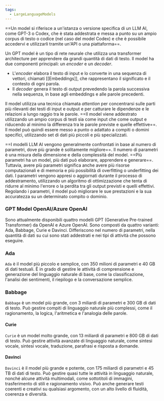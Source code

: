 ```yaml
---
tags:
  - LargeLanguageModels
---
```

==Un model si riferisce a un'istanza o versione specifica di un LLM AI, come GPT-3 o Codex, che è stata addestrata e messa a punto su un ampio corpus di testo o codice (nel caso del model Codex) e che è possibile accedervi e utilizzarli tramite un'API o una piattaforma==.

Un GPT model è un tipo di rete neurale che utilizza una transformer architecture  per apprendere da grandi quantità di dati di testo.
Il model ha due componenti principali: un *encoder* e un *decoder*.

* L'*encoder* elabora il testo di input e lo converte in una sequenza di vettori, chiamati [[Embeddings]], che rappresentano il significato e il contesto di ogni parola.
* Il *decoder* genera il testo di output prevedendo la parola successiva nella sequenza, in base agli embeddings e alle parole precedenti.

Il model utilizza una tecnica chiamata *attention* per concentrarsi sulle parti più rilevanti dei testi di input e output e per catturare le dipendenze e le relazioni a lungo raggio tra le parole.
==Il model viene addestrato utilizzando un ampio corpus di testi sia come input che come output e riducendo al minimo la differenza tra le parole previste e quelle effettive==. Il model può quindi essere messo a punto o adattato a compiti o domini specifici, utilizzando set di dati più piccoli e più specializzati.

==I modelli LLM AI vengono generalmente confrontati in base al numero di parametri, dove più grande è solitamente migliore==.
Il numero di parametri è una misura della dimensione e della complessità del model. ==Più parametri ha un model, più dati può elaborare, apprendere e generare==. Tuttavia, avere più parametri significa anche avere più risorse computazionali e di memoria e più possibilità di overfitting o underfitting dei dati.
I parametri vengono appresi o aggiornati durante il processo di addestramento, utilizzando un algoritmo di ottimizzazione che tenta di ridurre al minimo l'errore o la perdita tra gli output previsti e quelli effettivi.
Regolando i parametri, il model può migliorare le sue prestazioni e la sua accuratezza su un determinato compito o dominio.

### GPT Model OpenAI/Azure OpenAI

Sono attualmente disponibili quattro modelli GPT (Generative Pre-trained Transformer) da OpenAI e Azure OpenAI.
Sono composti da quattro varianti: Ada, Babbage, Curie e Davinci. Differiscono nel numero di parametri, nella quantità di dati su cui sono stati addestrati e nei tipi di attività che possono eseguire.

### Ada
`Ada` è il model più piccolo e semplice, con 350 milioni di parametri e 40 GB di dati testuali. È in grado di gestire le attività di comprensione e generazione del linguaggio naturale di base, come la classificazione, l'analisi dei sentimenti, il riepilogo e la conversazione semplice.

### Babbage

`Babbage` è un model più grande, con 3 miliardi di parametri e 300 GB di dati di testo. Può gestire compiti di linguaggio naturale più complessi, come il ragionamento, la logica, l'aritmetica e l'analogia delle parole.

#### Curie

`Curie` è un model molto grande, con 13 miliardi di parametri e 800 GB di dati di testo. Può gestire attività avanzate di linguaggio naturale, come sintesi vocale, sintesi vocale, traduzione, parafrasi e risposta a domande.

#### Davinci

`Davinci` è il model più grande e potente, con 175 miliardi di parametri e 45 TB di dati di testo. Può gestire quasi tutte le attività in linguaggio naturale, nonché alcune attività multimodali, come sottotitoli di immagini, trasferimento di stili e ragionamento visivo. Può anche generare testi coerenti e creativi su qualsiasi argomento, con un alto livello di fluidità, coerenza e diversità.